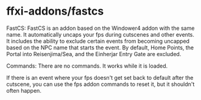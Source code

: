# ffxi-addons/fastcs  
FastCS:
FastCS is an addon based on the Windower4 addon with the same name. It automatically uncaps your fps during cutscenes and other events. It includes the ability to exclude certain events from becoming uncapped based on the NPC name that starts the event. By default, Home Points, the Portal into Reisenjima/Sea, and the Einherjar Entry Gate are excluded.

Commands:
There are no commands. It works while it is loaded.

If there is an event where your fps doesn't get set back to default after the cutscene, you can use the fps addon commands to reset it, but it shouldn't often happen. 